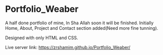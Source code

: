 # Portfolio_Weaber
A half done portfolio of mine, In Sha Allah soon it will be finished.
Initially Home, About, Project and Contact section added(Need more fine tunning).

Designed with only HTML and CSS.

Live server link: https://zrshamim.github.io/Portfolio_Weaber/
